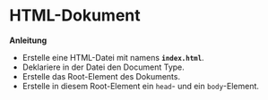 # HTML-Dokument

**Anleitung**
* Erstelle eine HTML-Datei mit namens __`index.html`__.
* Deklariere in der Datei den Document Type.
* Erstelle das Root-Element des Dokuments.
* Erstelle in diesem Root-Element ein `head`- und ein `body`-Element.
